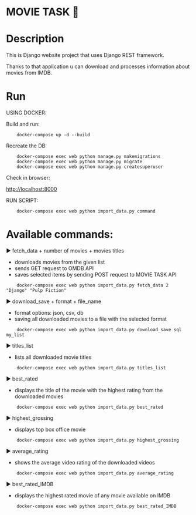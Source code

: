MOVIE TASK :movie_camera:
=====




Description
====

This is Django website project that uses Django REST framework.

Thanks to that application u can download and processes information about movies from IMDB.



Run
====
USING DOCKER:

Build and run:
```
    docker-compose up -d --build
```

Recreate the DB:
```
    docker-compose exec web python manage.py makemigrations
    docker-compose exec web python manage.py migrate
    docker-compose exec web python manage.py createsuperuser
```

Check in browser:

[http://localhost:8000](http://localhost:8000)


RUN SCRIPT:
```
    docker-compose exec web python import_data.py command
```
Available commands:
====
:arrow_forward: fetch_data + number of movies + movies titles

+ downloads movies from the given list
+ sends GET request to OMDB API 
+ saves selected items by sending POST request to MOVIE TASK API
```
    docker-compose exec web python import_data.py fetch_data 2 "Django" "Pulp Fiction"
```

:arrow_forward: download_save + format + file_name
+ format options: json, csv, db
+ saving all downloaded movies to a file with the selected format
```
    docker-compose exec web python import_data.py download_save sql my_list
```

:arrow_forward: titles_list
+ lists all downloaded movie titles
```
    docker-compose exec web python import_data.py titles_list
```

:arrow_forward: best_rated
+ displays the title of the movie with the highest rating from the downloaded movies
```
    docker-compose exec web python import_data.py best_rated
```

:arrow_forward: highest_grossing
+ displays top box office movie
```
    docker-compose exec web python import_data.py highest_grossing
```

:arrow_forward: average_rating
+ shows the average video rating of the downloaded videos
```
    docker-compose exec web python import_data.py average_rating
```

:arrow_forward: best_rated_IMDB
+ displays the highest rated movie of any movie available on IMDB
```
    docker-compose exec web python import_data.py best_rated_IMDB
```